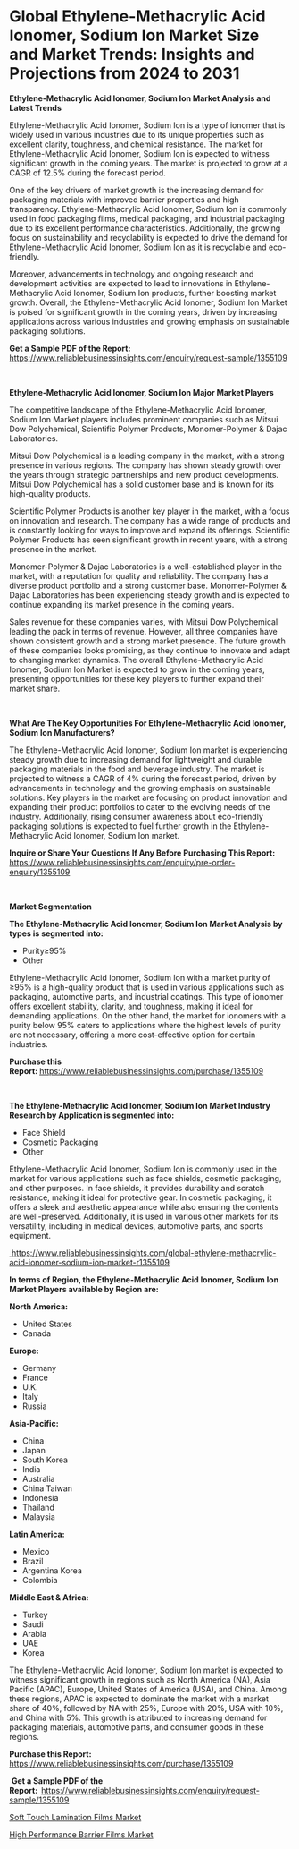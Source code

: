 <p><h1>Global Ethylene-Methacrylic Acid Ionomer, Sodium Ion Market Size and Market Trends: Insights and Projections from 2024 to 2031</h1></p><p><strong>Ethylene-Methacrylic Acid Ionomer, Sodium Ion Market Analysis and Latest Trends</strong></p>
<p><p>Ethylene-Methacrylic Acid Ionomer, Sodium Ion is a type of ionomer that is widely used in various industries due to its unique properties such as excellent clarity, toughness, and chemical resistance. The market for Ethylene-Methacrylic Acid Ionomer, Sodium Ion is expected to witness significant growth in the coming years. The market is projected to grow at a CAGR of 12.5% during the forecast period. </p><p>One of the key drivers of market growth is the increasing demand for packaging materials with improved barrier properties and high transparency. Ethylene-Methacrylic Acid Ionomer, Sodium Ion is commonly used in food packaging films, medical packaging, and industrial packaging due to its excellent performance characteristics. Additionally, the growing focus on sustainability and recyclability is expected to drive the demand for Ethylene-Methacrylic Acid Ionomer, Sodium Ion as it is recyclable and eco-friendly.</p><p>Moreover, advancements in technology and ongoing research and development activities are expected to lead to innovations in Ethylene-Methacrylic Acid Ionomer, Sodium Ion products, further boosting market growth. Overall, the Ethylene-Methacrylic Acid Ionomer, Sodium Ion Market is poised for significant growth in the coming years, driven by increasing applications across various industries and growing emphasis on sustainable packaging solutions.</p></p>
<p><strong>Get a Sample PDF of the Report:&nbsp;</strong> <a href="https://www.reliablebusinessinsights.com/enquiry/request-sample/1355109">https://www.reliablebusinessinsights.com/enquiry/request-sample/1355109</a></p>
<p>&nbsp;</p>
<p><strong>Ethylene-Methacrylic Acid Ionomer, Sodium Ion Major Market Players</strong></p>
<p><p>The competitive landscape of the Ethylene-Methacrylic Acid Ionomer, Sodium Ion Market players includes prominent companies such as Mitsui Dow Polychemical, Scientific Polymer Products, Monomer-Polymer & Dajac Laboratories. </p><p>Mitsui Dow Polychemical is a leading company in the market, with a strong presence in various regions. The company has shown steady growth over the years through strategic partnerships and new product developments. Mitsui Dow Polychemical has a solid customer base and is known for its high-quality products.</p><p>Scientific Polymer Products is another key player in the market, with a focus on innovation and research. The company has a wide range of products and is constantly looking for ways to improve and expand its offerings. Scientific Polymer Products has seen significant growth in recent years, with a strong presence in the market.</p><p>Monomer-Polymer & Dajac Laboratories is a well-established player in the market, with a reputation for quality and reliability. The company has a diverse product portfolio and a strong customer base. Monomer-Polymer & Dajac Laboratories has been experiencing steady growth and is expected to continue expanding its market presence in the coming years.</p><p>Sales revenue for these companies varies, with Mitsui Dow Polychemical leading the pack in terms of revenue. However, all three companies have shown consistent growth and a strong market presence. The future growth of these companies looks promising, as they continue to innovate and adapt to changing market dynamics. The overall Ethylene-Methacrylic Acid Ionomer, Sodium Ion Market is expected to grow in the coming years, presenting opportunities for these key players to further expand their market share.</p></p>
<p>&nbsp;</p>
<p><strong>What Are The Key Opportunities For Ethylene-Methacrylic Acid Ionomer, Sodium Ion Manufacturers?</strong></p>
<p><p>The Ethylene-Methacrylic Acid Ionomer, Sodium Ion market is experiencing steady growth due to increasing demand for lightweight and durable packaging materials in the food and beverage industry. The market is projected to witness a CAGR of 4% during the forecast period, driven by advancements in technology and the growing emphasis on sustainable solutions. Key players in the market are focusing on product innovation and expanding their product portfolios to cater to the evolving needs of the industry. Additionally, rising consumer awareness about eco-friendly packaging solutions is expected to fuel further growth in the Ethylene-Methacrylic Acid Ionomer, Sodium Ion market.</p></p>
<p><strong>Inquire or Share Your Questions If Any Before Purchasing This Report:</strong> <a href="https://www.reliablebusinessinsights.com/enquiry/pre-order-enquiry/1355109">https://www.reliablebusinessinsights.com/enquiry/pre-order-enquiry/1355109</a></p>
<p>&nbsp;</p>
<p><strong>Market Segmentation</strong></p>
<p><strong>The Ethylene-Methacrylic Acid Ionomer, Sodium Ion Market Analysis by types is segmented into:</strong></p>
<p><ul><li>Purity≥95%</li><li>Other</li></ul></p>
<p><p>Ethylene-Methacrylic Acid Ionomer, Sodium Ion with a market purity of ≥95% is a high-quality product that is used in various applications such as packaging, automotive parts, and industrial coatings. This type of ionomer offers excellent stability, clarity, and toughness, making it ideal for demanding applications. On the other hand, the market for ionomers with a purity below 95% caters to applications where the highest levels of purity are not necessary, offering a more cost-effective option for certain industries.</p></p>
<p><strong>Purchase this Report:&nbsp;</strong><a href="https://www.reliablebusinessinsights.com/purchase/1355109">https://www.reliablebusinessinsights.com/purchase/1355109</a></p>
<p>&nbsp;</p>
<p><strong>The Ethylene-Methacrylic Acid Ionomer, Sodium Ion Market Industry Research by Application is segmented into:</strong></p>
<p><ul><li>Face Shield</li><li>Cosmetic Packaging</li><li>Other</li></ul></p>
<p><p>Ethylene-Methacrylic Acid Ionomer, Sodium Ion is commonly used in the market for various applications such as face shields, cosmetic packaging, and other purposes. In face shields, it provides durability and scratch resistance, making it ideal for protective gear. In cosmetic packaging, it offers a sleek and aesthetic appearance while also ensuring the contents are well-preserved. Additionally, it is used in various other markets for its versatility, including in medical devices, automotive parts, and sports equipment.</p></p>
<p><a href="https://www.reliablebusinessinsights.com/global-ethylene-methacrylic-acid-ionomer-sodium-ion-market-r1355109">&nbsp;https://www.reliablebusinessinsights.com/global-ethylene-methacrylic-acid-ionomer-sodium-ion-market-r1355109</a></p>
<p><strong>In terms of Region, the Ethylene-Methacrylic Acid Ionomer, Sodium Ion Market Players available by Region are:</strong></p>
<p>
    <p> <strong> North America: </strong>
        <ul>
            <li>United States</li>
            <li>Canada</li>
        </ul>
        </p> 
    <p> <strong> Europe: </strong>
        <ul>
            <li>Germany</li>
            <li>France</li>
            <li>U.K.</li>
            <li>Italy</li>
            <li>Russia</li>
        </ul>
        </p> 
    <p> <strong> Asia-Pacific: </strong>
        <ul>
            <li>China</li>
            <li>Japan</li>
            <li>South Korea</li>
            <li>India</li>
            <li>Australia</li>
            <li>China Taiwan</li>
            <li>Indonesia</li>
            <li>Thailand</li>
            <li>Malaysia</li>
        </ul>
        </p> 
    <p> <strong> Latin America: </strong>
        <ul>
            <li>Mexico</li>
            <li>Brazil</li>
            <li>Argentina Korea</li>
            <li>Colombia</li>
        </ul>
        </p> 
    <p> <strong> Middle East & Africa: </strong>
        <ul>
            <li>Turkey</li>
            <li>Saudi</li>
            <li>Arabia</li>
            <li>UAE</li>
            <li>Korea</li>
        </ul>
    </p>
    </p>
<p><p>The Ethylene-Methacrylic Acid Ionomer, Sodium Ion market is expected to witness significant growth in regions such as North America (NA), Asia Pacific (APAC), Europe, United States of America (USA), and China. Among these regions, APAC is expected to dominate the market with a market share of 40%, followed by NA with 25%, Europe with 20%, USA with 10%, and China with 5%. This growth is attributed to increasing demand for packaging materials, automotive parts, and consumer goods in these regions.</p></p>
<p><strong>Purchase this Report: </strong><a href="https://www.reliablebusinessinsights.com/purchase/1355109">https://www.reliablebusinessinsights.com/purchase/1355109</a></p>
<p>&nbsp;<strong>Get a Sample PDF of the Report:&nbsp;&nbsp;</strong><a href="https://www.reliablebusinessinsights.com/enquiry/request-sample/1355109">https://www.reliablebusinessinsights.com/enquiry/request-sample/1355109</a></p>
<p><strong></strong></p>
<p><p><a href="https://github.com/gladysalidde/Market-Research-Report-List-1/blob/main/soft-touch-lamination-films-market.md">Soft Touch Lamination Films Market</a></p><p><a href="https://github.com/labibmmn112/Market-Research-Report-List-1/blob/main/high-performance-barrier-films-market.md">High Performance Barrier Films Market</a></p></p>